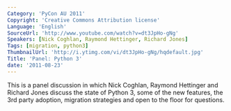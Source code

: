 ```yaml
---
Category: 'PyCon AU 2011'
Copyright: 'Creative Commons Attribution license'
Language: 'English'
SourceUrl: 'http://www.youtube.com/watch?v=dt3JpHo-gNg'
Speakers: [Nick Coghlan, Raymond Hettinger, Richard Jones]
Tags: [migration, python3]
ThumbnailUrl: 'http://i.ytimg.com/vi/dt3JpHo-gNg/hqdefault.jpg'
Title: 'Panel: Python 3'
date: '2011-08-23'
---
```

This is a panel discussion in which Nick Coghlan, Raymond Hettinger and
Richard Jones discuss the state of Python 3, some of the new features, the 3rd
party adoption, migration strategies and open to the floor for questions.
